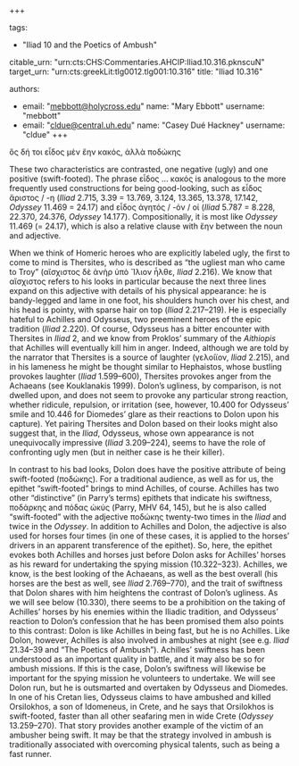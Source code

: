 +++

tags:
- "Iliad 10 and the Poetics of Ambush"

citable_urn: "urn:cts:CHS:Commentaries.AHCIP:Iliad.10.316.pknscuN"
target_urn: "urn:cts:greekLit:tlg0012.tlg001:10.316"
title: "Iliad 10.316"

authors:
- email: "mebbott@holycross.edu"
  name: "Mary Ebbott"
  username: "mebbott"
- email: "cldue@central.uh.edu"
  name: "Casey Dué Hackney"
  username: "cldue"
+++

<p>ὃς δή τοι εἶδος μὲν ἔην κακός, ἀλλὰ ποδώκης</p><p>These two characteristics are contrasted, one negative (ugly) and one positive (swift-footed). The phrase εἶδος … κακός is analogous to the more frequently used constructions for being good-looking, such as εἶδος ἄριστος / -η (<em>Iliad</em> 2.715, 3.39 = 13.769, 3.124, 13.365, 13.378, 17.142, <em>Odyssey</em> 11.469 = 24.17) and εἶδος ἀγητός / -όν / οί (<em>Iliad</em> 5.787 = 8.228, 22.370, 24.376, <em>Odyssey</em> 14.177). Compositionally, it is most like <em>Odyssey</em> 11.469 (= 24.17), which is also a relative clause with ἔην between the noun and adjective.</p><p>When we think of Homeric heroes who are explicitly labeled ugly, the first to come to mind is Thersites, who is described as “the ugliest man who came to Troy” (αἴσχιστος δὲ ἀνὴρ ὑπὸ Ἴλιον ἦλθε, <em>Iliad</em> 2.216). We know that αἴσχιστος refers to his looks in particular because the next three lines expand on this adjective with details of his physical appearance: he is bandy-legged and lame in one foot, his shoulders hunch over his chest, and his head is pointy, with sparse hair on top (<em>Iliad</em> 2.217–219). He is especially hateful to Achilles and Odysseus, two preeminent heroes of the epic tradition (<em>Iliad</em> 2.220). Of course, Odysseus has a bitter encounter with Thersites in <em>Iliad</em> 2, and we know from Proklos’ summary of the <em>Aithiopis</em> that Achilles will eventually kill him in anger. Indeed, although we are told by the narrator that Thersites is a source of laughter (γελοίϊον, <em>Iliad</em> 2.215), and in his lameness he might be thought similar to Hephaistos, whose bustling provokes laughter (<em>Iliad</em> 1.599–600), Thersites provokes anger from the Achaeans (see Kouklanakis 1999). Dolon’s ugliness, by comparison, is not dwelled upon, and does not seem to provoke any particular strong reaction, whether ridicule, repulsion, or irritation (see, however, 10.400 for Odysseus’ smile and 10.446 for Diomedes’ glare as their reactions to Dolon upon his capture). Yet pairing Thersites and Dolon based on their looks might also suggest that, in the <em>Iliad</em>, Odysseus, whose own appearance is not unequivocally impressive (<em>Iliad</em> 3.209–224), seems to have the role of confronting ugly men (but in neither case is he their killer).</p><p>In contrast to his bad looks, Dolon does have the positive attribute of being swift-footed (ποδώκης). For a traditional audience, as well as for us, the epithet “swift-footed” brings to mind Achilles, of course. Achilles has two other “distinctive” (in Parry’s terms) epithets that indicate his swiftness, ποδάρκης and πόδας ὠκύς (Parry, MHV 64, 145), but he is also called “swift-footed” with the adjective ποδώκης twenty-two times in the <em>Iliad</em> and twice in the <em>Odyssey</em>. In addition to Achilles and Dolon, the adjective is also used for horses four times (in one of these cases, it is applied to the horses’ drivers in an apparent transference of the epithet). So, here, the epithet evokes both Achilles and horses just before Dolon asks for Achilles’ horses as his reward for undertaking the spying mission (10.322–323). Achilles, we know, is the best looking of the Achaeans, as well as the best overall (his horses are the best as well, see <em>Iliad</em> 2.769–770), and the trait of swiftness that Dolon shares with him heightens the contrast of Dolon’s ugliness. As we will see below (10.330), there seems to be a prohibition on the taking of Achilles’ horses by his enemies within the Iliadic tradition, and Odysseus’ reaction to Dolon’s confession that he has been promised them also points to this contrast: Dolon is like Achilles in being fast, but he is no Achilles. Like Dolon, however, Achilles is also involved in ambushes at night (see e.g. <em>Iliad</em> 21.34–39 and “The Poetics of Ambush”). Achilles’ swiftness has been understood as an important quality in battle, and it may also be so for ambush missions. If this is the case, Dolon’s swiftness will likewise be important for the spying mission he volunteers to undertake. We will see Dolon run, but he is outsmarted and overtaken by Odysseus and Diomedes. In one of his Cretan lies, Odysseus claims to have ambushed and killed Orsilokhos, a son of Idomeneus, in Crete, and he says that Orsilokhos is swift-footed, faster than all other seafaring men in wide Crete (<em>Odyssey</em> 13.259–270). That story provides another example of the victim of an ambusher being swift. It may be that the strategy involved in ambush is traditionally associated with overcoming physical talents, such as being a fast runner.  </p>